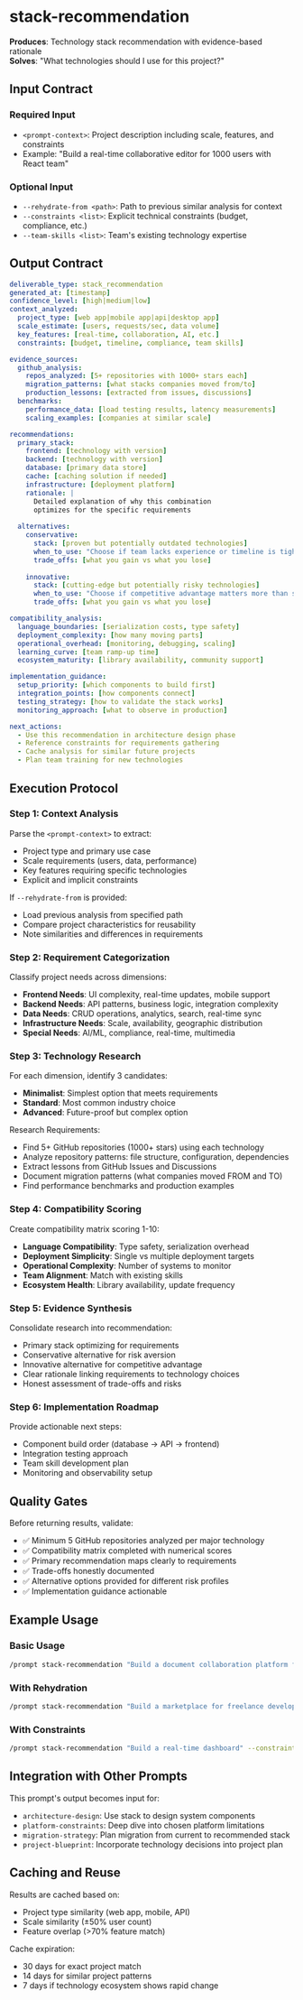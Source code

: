 # stack-recommendation

**Produces**: Technology stack recommendation with evidence-based rationale  
**Solves**: "What technologies should I use for this project?"

## Input Contract

### Required Input
- `<prompt-context>`: Project description including scale, features, and constraints
- Example: "Build a real-time collaborative editor for 1000 users with React team"

### Optional Input  
- `--rehydrate-from <path>`: Path to previous similar analysis for context
- `--constraints <list>`: Explicit technical constraints (budget, compliance, etc.)
- `--team-skills <list>`: Team's existing technology expertise

## Output Contract

```yaml
deliverable_type: stack_recommendation
generated_at: [timestamp]
confidence_level: [high|medium|low]
context_analyzed:
  project_type: [web app|mobile app|api|desktop app]
  scale_estimate: [users, requests/sec, data volume]
  key_features: [real-time, collaboration, AI, etc.]
  constraints: [budget, timeline, compliance, team skills]

evidence_sources:
  github_analysis:
    repos_analyzed: [5+ repositories with 1000+ stars each]
    migration_patterns: [what stacks companies moved from/to]
    production_lessons: [extracted from issues, discussions]
  benchmarks:
    performance_data: [load testing results, latency measurements]
    scaling_examples: [companies at similar scale]

recommendations:
  primary_stack:
    frontend: [technology with version]
    backend: [technology with version]
    database: [primary data store]
    cache: [caching solution if needed]
    infrastructure: [deployment platform]
    rationale: |
      Detailed explanation of why this combination
      optimizes for the specific requirements
    
  alternatives:
    conservative:
      stack: [proven but potentially outdated technologies]
      when_to_use: "Choose if team lacks experience or timeline is tight"
      trade_offs: [what you gain vs what you lose]
    
    innovative:
      stack: [cutting-edge but potentially risky technologies]
      when_to_use: "Choose if competitive advantage matters more than stability"
      trade_offs: [what you gain vs what you lose]

compatibility_analysis:
  language_boundaries: [serialization costs, type safety]
  deployment_complexity: [how many moving parts]
  operational_overhead: [monitoring, debugging, scaling]
  learning_curve: [team ramp-up time]
  ecosystem_maturity: [library availability, community support]

implementation_guidance:
  setup_priority: [which components to build first]
  integration_points: [how components connect]
  testing_strategy: [how to validate the stack works]
  monitoring_approach: [what to observe in production]

next_actions:
  - Use this recommendation in architecture design phase
  - Reference constraints for requirements gathering
  - Cache analysis for similar future projects
  - Plan team training for new technologies
```

## Execution Protocol

### Step 1: Context Analysis
Parse the `<prompt-context>` to extract:
- Project type and primary use case
- Scale requirements (users, data, performance)
- Key features requiring specific technologies
- Explicit and implicit constraints

If `--rehydrate-from` is provided:
- Load previous analysis from specified path
- Compare project characteristics for reusability
- Note similarities and differences in requirements

### Step 2: Requirement Categorization
Classify project needs across dimensions:
- **Frontend Needs**: UI complexity, real-time updates, mobile support
- **Backend Needs**: API patterns, business logic, integration complexity  
- **Data Needs**: CRUD operations, analytics, search, real-time sync
- **Infrastructure Needs**: Scale, availability, geographic distribution
- **Special Needs**: AI/ML, compliance, real-time, multimedia

### Step 3: Technology Research
For each dimension, identify 3 candidates:
- **Minimalist**: Simplest option that meets requirements
- **Standard**: Most common industry choice
- **Advanced**: Future-proof but complex option

Research Requirements:
- Find 5+ GitHub repositories (1000+ stars) using each technology
- Analyze repository patterns: file structure, configuration, dependencies
- Extract lessons from GitHub Issues and Discussions
- Document migration patterns (what companies moved FROM and TO)
- Find performance benchmarks and production examples

### Step 4: Compatibility Scoring
Create compatibility matrix scoring 1-10:
- **Language Compatibility**: Type safety, serialization overhead
- **Deployment Simplicity**: Single vs multiple deployment targets
- **Operational Complexity**: Number of systems to monitor
- **Team Alignment**: Match with existing skills
- **Ecosystem Health**: Library availability, update frequency

### Step 5: Evidence Synthesis
Consolidate research into recommendation:
- Primary stack optimizing for requirements
- Conservative alternative for risk aversion  
- Innovative alternative for competitive advantage
- Clear rationale linking requirements to technology choices
- Honest assessment of trade-offs and risks

### Step 6: Implementation Roadmap
Provide actionable next steps:
- Component build order (database → API → frontend)
- Integration testing approach
- Team skill development plan
- Monitoring and observability setup

## Quality Gates

Before returning results, validate:
- ✅ Minimum 5 GitHub repositories analyzed per major technology
- ✅ Compatibility matrix completed with numerical scores
- ✅ Primary recommendation maps clearly to requirements
- ✅ Trade-offs honestly documented
- ✅ Alternative options provided for different risk profiles
- ✅ Implementation guidance actionable

## Example Usage

### Basic Usage
```bash
/prompt stack-recommendation "Build a document collaboration platform for 500 lawyers requiring audit trails and compliance"
```

### With Rehydration
```bash  
/prompt stack-recommendation "Build a marketplace for freelance developers" --rehydrate-from ./previous-analysis/marketplace-investigation.yaml
```

### With Constraints
```bash
/prompt stack-recommendation "Build a real-time dashboard" --constraints "PHP team, on-premise only, <$10k budget"
```

## Integration with Other Prompts

This prompt's output becomes input for:
- `architecture-design`: Use stack to design system components
- `platform-constraints`: Deep dive into chosen platform limitations
- `migration-strategy`: Plan migration from current to recommended stack
- `project-blueprint`: Incorporate technology decisions into project plan

## Caching and Reuse

Results are cached based on:
- Project type similarity (web app, mobile, API)
- Scale similarity (±50% user count)
- Feature overlap (>70% feature match)

Cache expiration:
- 30 days for exact project match
- 14 days for similar project patterns
- 7 days if technology ecosystem shows rapid change